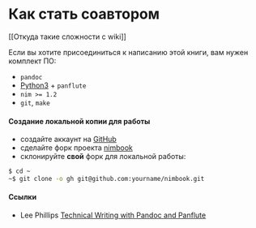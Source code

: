 # Как стать соавтором

[[Откуда такие сложности с wiki]]

Если вы хотите присоединиться к написанию этой книги, вам нужен комплект ПО:
* `pandoc`
* [Python3](https://www.python.org/) + `panflute`
* `nim >= 1.2`
* `git`, `make`

#### Создание локальной копии для работы

* создайте аккаунт на [GitHub](https://github.com/)
* сделайте форк проекта [nimbook](https://github.com/ponyatov/nimbook)
* склонируйте **свой** форк для локальной работы:
```sh
$ cd ~
~$ git clone -o gh git@github.com:yourname/nimbook.git
```

#### Ссылки

* Lee Phillips [Technical Writing with Pandoc and Panflute](https://lee-phillips.org/panflute-gnuplot/)
